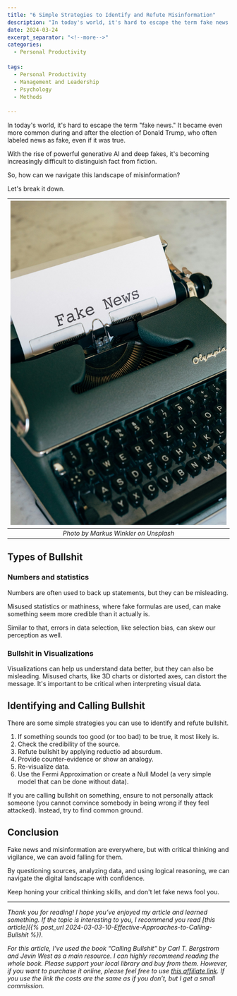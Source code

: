 ```yaml
---
title: "6 Simple Strategies to Identify and Refute Misinformation"
description: "In today's world, it's hard to escape the term fake news. It became even more common during and after the election of Donald Trump, who often labeled news as fake, even if it was true."
date: 2024-03-24
excerpt_separator: "<!--more-->"
categories:
  - Personal Productivity

tags:
  - Personal Productivity
  - Management and Leadership
  - Psychology
  - Methods

---
```


In today's world, it's hard to escape the term "fake news." It became even more common during and after the election of Donald Trump, who often labeled news as fake, even if it was true.

With the rise of powerful generative AI and deep fakes, it's becoming increasingly difficult to distinguish fact from fiction.

So, how can we navigate this landscape of misinformation?

Let's break it down.

| ![image](/assets/images/markus-winkler-fake-news-unsplash.jpg) |
|:--:|
| *Photo by Markus Winkler on Unsplash* |

## Types of Bullshit

### Numbers and statistics

Numbers are often used to back up statements, but they can be misleading.

Misused statistics or mathiness, where fake formulas are used, can make something seem more credible than it actually is.

Similar to that, errors in data selection, like selection bias, can skew our perception as well.

### Bullshit in Visualizations

Visualizations can help us understand data better, but they can also be misleading. Misused charts, like 3D charts or distorted axes, can distort the message. It's important to be critical when interpreting visual data.

## Identifying and Calling Bullshit

There are some simple strategies you can use to identify and refute bullshit.

1. If something sounds too good (or too bad) to be true, it most likely is.
2. Check the credibility of the source.
3. Refute bullshit by applying reductio ad absurdum.
4. Provide counter-evidence or show an analogy.
5. Re-visualize data.
6. Use the Fermi Approximation or create a Null Model (a very simple model that can be done without data).

If you are calling bullshit on something, ensure to not personally attack someone (you cannot convince somebody in being wrong if they feel attacked). Instead, try to find common ground.

## Conclusion

Fake news and misinformation are everywhere, but with critical thinking and vigilance, we can avoid falling for them.

By questioning sources, analyzing data, and using logical reasoning, we can navigate the digital landscape with confidence.

Keep honing your critical thinking skills, and don't let fake news fool you.

---

*Thank you for reading! I hope you’ve enjoyed my article and learned something. If the topic is interesting to you, I recommend you read [this article]({% post_url 2024-03-03-10-Effective-Approaches-to-Calling-Bullshit %}).*

*For this article, I’ve used the book “Calling Bullshit” by Carl T. Bergstrom and Jevin West as a main resource. I can highly recommend reading the whole book. Please support your local library and buy from them. However, if you want to purchase it online, please feel free to use [this affiliate link](https://amzn.to/46b8DNd). If you use the link the costs are the same as if you don’t, but I get a small commission.*